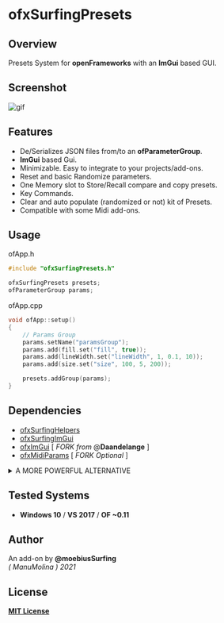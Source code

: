 # ofxSurfingPresets

## Overview

Presets System for **openFrameworks** with an **ImGui** based GUI.

## Screenshot
![gif](docs/ofxSurfingPresets.gif?raw=true "gif")

## Features
- De/Serializes JSON files from/to an **ofParameterGroup**.  
- **ImGui** based Gui.
- Minimizable. Easy to integrate to your projects/add-ons.
- Reset and basic Randomize parameters.
- One Memory slot to Store/Recall compare and copy presets.
- Key Commands.
- Clear and auto populate (randomized or not) kit of Presets.
- Compatible with some Midi add-ons.

## Usage

ofApp.h
```c++
#include "ofxSurfingPresets.h"

ofxSurfingPresets presets;
ofParameterGroup params;
```

ofApp.cpp
```c++
void ofApp::setup() 
{
    // Params Group
    params.setName("paramsGroup");
    params.add(fill.set("fill", true));
    params.add(lineWidth.set("lineWidth", 1, 0.1, 10));
    params.add(size.set("size", 100, 5, 200));

    presets.addGroup(params);
}
```

## Dependencies
* [ofxSurfingHelpers](https://github.com/moebiussurfing/ofxSurfingHelpers)  
* [ofxSurfingImGui](https://github.com/moebiussurfing/ofxSurfingImGui)
* [ofxImGui](https://github.com/Daandelange/ofxImGui/)  [ _FORK from_ @**Daandelange** ]  
* [ofxMidiParams](https://github.com/moebiussurfing/ofxMidiParams)  [ _FORK Optional_ ]  

<details>
  <summary>A MORE POWERFUL ALTERNATIVE</summary>
  <p>
      
[ofxPresetsManager](https://github.com/moebiussurfing/ofxPresetsManager)  
      
    - Presets for multiple groups in parallel.
    - Global Combinations of the groups.
    - BPM timed randomizers with probabilities to select presets.
    - Range randomizers to explore parameter settings.
    - Tweening or Smoothing of parameters with plotting.
    - Drag and copy/paste between slots. 
    - Standalone presets
   </p>
</details>

## Tested Systems
* **Windows 10** / **VS 2017** / **OF ~0.11**

## Author
An add-on by **@moebiusSurfing**  
*( ManuMolina ) 2021*  

## License
[**MIT License**](https://github.com/LICENSE)

